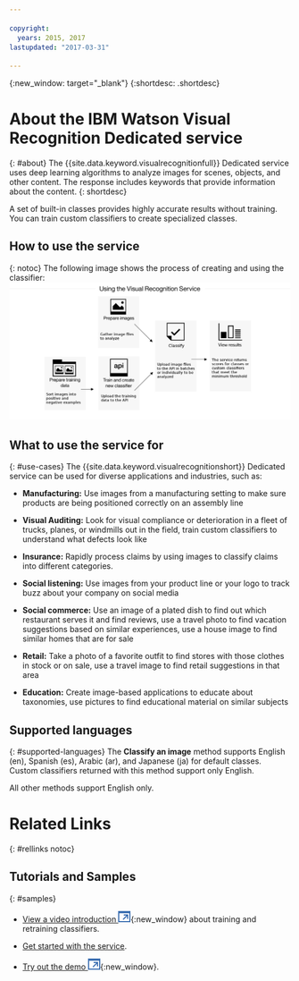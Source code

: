 ```yaml
---

copyright:
  years: 2015, 2017
lastupdated: "2017-03-31"

---
```


{:new_window: target="_blank"}
{:shortdesc: .shortdesc}

# About the IBM Watson Visual Recognition Dedicated service
{: #about}
The {{site.data.keyword.visualrecognitionfull}} Dedicated service uses deep learning algorithms to analyze images for scenes, objects, and other content. The response includes keywords that provide information about the content.
{: shortdesc}

A set of built-in classes provides highly accurate results without training. You can train custom classifiers to create specialized classes.

## How to use the service
{: notoc}
The following image shows the process of creating and using the classifier:
![Describes the flow of the {{site.data.keyword.visualrecognitionshort}} service, from preparing, training, and classifying images to viewing results](images/vr-process2.png)

## What to use the service for
{: #use-cases}
The {{site.data.keyword.visualrecognitionshort}} Dedicated service can be used for diverse applications and industries, such as:

- **Manufacturing:** Use images from a manufacturing setting to make sure products are being positioned correctly on an assembly line

- **Visual Auditing:** Look for visual compliance or deterioration in a fleet of trucks, planes, or windmills out in the field, train custom classifiers to understand what defects look like

- **Insurance:** Rapidly process claims by using images to classify claims into different categories.

- **Social listening:** Use images from your product line or your logo to track buzz about your company on social media

- **Social commerce:** Use an image of a plated dish to find out which restaurant serves it and find reviews, use a travel photo to find vacation suggestions based on similar experiences, use a house image to find similar homes that are for sale

- **Retail:** Take a photo of a favorite outfit to find stores with those clothes in stock or on sale, use a travel image to find retail suggestions in that area

- **Education:** Create image-based applications to educate about taxonomies, use pictures to find educational material on similar subjects

## Supported languages
{: #supported-languages}
The **Classify an image** method supports English (en), Spanish (es), Arabic (ar), and Japanese (ja) for default classes. Custom classifiers returned with this method support only English.

All other methods support English only.

# Related Links
{: #rellinks notoc}

## Tutorials and Samples
{: #samples}

* [View a video introduction ![External link icon](../../icons/launch-glyph.svg "External link icon")](https://www.youtube.com/watch?v=vnWblT50w1Y){:new_window} about training and retraining classifiers.

* [Get started with the service](getting-started.html).

* [Try out the demo ![External link icon](../../icons/launch-glyph.svg "External link icon")](http://visual-recognition-demo.mybluemix.net){:new_window}.